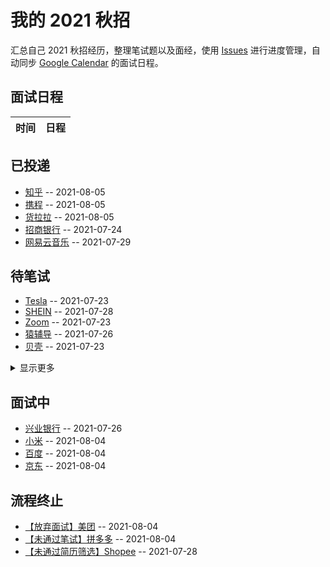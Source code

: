 
# 我的 2021 秋招 

汇总自己 2021 秋招经历，整理笔试题以及面经，使用 [Issues](https://github.com/mayandev/interview-2021/issues) 进行进度管理，自动同步 [Google Calendar](https://calendar.google.com/) 的面试日程。

## 面试日程

| 时间 | 日程 |
| -- | -- |

## 已投递
- [知乎](https://github.com/Mayandev/interview-2021/issues/18) -- 2021-08-05
- [携程](https://github.com/Mayandev/interview-2021/issues/17) -- 2021-08-05
- [货拉拉](https://github.com/Mayandev/interview-2021/issues/16) -- 2021-08-05
- [招商银行](https://github.com/Mayandev/interview-2021/issues/12) -- 2021-07-24
- [网易云音乐](https://github.com/Mayandev/interview-2021/issues/4) -- 2021-07-29
## 待笔试
- [Tesla](https://github.com/Mayandev/interview-2021/issues/11) -- 2021-07-23
- [SHEIN](https://github.com/Mayandev/interview-2021/issues/8) -- 2021-07-28
- [Zoom](https://github.com/Mayandev/interview-2021/issues/6) -- 2021-07-23
- [猿辅导](https://github.com/Mayandev/interview-2021/issues/5) -- 2021-07-26
- [贝壳](https://github.com/Mayandev/interview-2021/issues/3) -- 2021-07-23
<details><summary>显示更多</summary>

- [360](https://github.com/Mayandev/interview-2021/issues/1) -- 2021-07-23
</details>

## 面试中
- [兴业银行](https://github.com/Mayandev/interview-2021/issues/14) -- 2021-07-26
- [小米](https://github.com/Mayandev/interview-2021/issues/13) -- 2021-08-04
- [百度](https://github.com/Mayandev/interview-2021/issues/10) -- 2021-08-04
- [京东](https://github.com/Mayandev/interview-2021/issues/2) -- 2021-08-04
## 流程终止
- [【放弃面试】美团](https://github.com/Mayandev/interview-2021/issues/15) -- 2021-08-04
- [【未通过笔试】拼多多](https://github.com/Mayandev/interview-2021/issues/9) -- 2021-08-04
- [【未通过简历筛选】Shopee](https://github.com/Mayandev/interview-2021/issues/7) -- 2021-07-28
